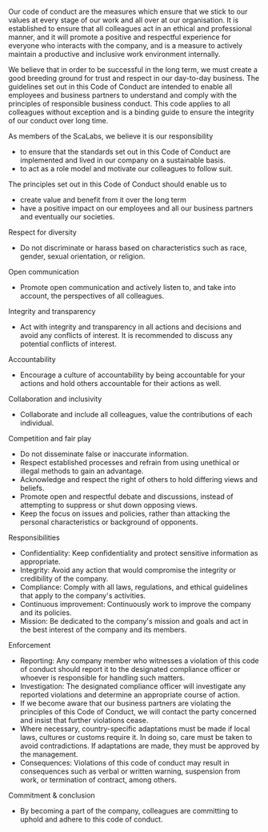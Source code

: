 Our code of conduct are the measures which ensure that we stick to our values at every stage of our work and all over at our organisation.
It is established to ensure that all colleagues act in an ethical and professional manner, and it will promote a positive and respectful experience for everyone who interacts with the
company, and is a measure to actively maintain a productive and inclusive work environment internally.

We believe that in order to be successful in the long term, we must create a good breeding ground for trust and respect in our day-to-day business.
The guidelines set out in this Code of Conduct are intended to enable all employees and business partners to understand and comply with the principles of responsible business conduct.
This code applies to all colleagues without exception and is a binding guide to ensure the integrity of our conduct over long time.

As members of the ScaLabs, we believe it is our responsibility
- to ensure that the standards set out in this Code of Conduct are implemented and lived in our company on a sustainable basis.
- to act as a role model and motivate our colleagues to follow suit.

The principles set out in this Code of Conduct should enable us to
- create value and benefit from it over the long term
- have a positive impact on our employees and all our business partners and eventually our societies.

Respect for diversity
- Do not discriminate or harass based on characteristics such as race, gender, sexual orientation, or religion.

Open communication
- Promote open communication and actively listen to, and take into account, the perspectives of all colleagues.

Integrity and transparency
- Act with integrity and transparency in all actions and decisions and avoid any conflicts of interest. It is recommended to discuss any potential conflicts of interest.

Accountability
- Encourage a culture of accountability by being accountable for your actions and hold others accountable for their actions as well.

Collaboration and inclusivity
- Collaborate and include all colleagues, value the contributions of each individual.

Competition and fair play
- Do not disseminate false or inaccurate information.
- Respect established processes and refrain from using unethical or illegal methods to gain an advantage.
- Acknowledge and respect the right of others to hold differing views and beliefs.
- Promote open and respectful debate and discussions, instead of attempting to suppress or shut down opposing views.
- Keep the focus on issues and policies, rather than attacking the personal characteristics or background of opponents.

Responsibilities
- Confidentiality: Keep confidentiality and protect sensitive information as appropriate.
- Integrity: Avoid any action that would compromise the integrity or credibility of the company.
- Compliance: Comply with all laws, regulations, and ethical guidelines that apply to the company's activities.
- Continuous improvement: Continuously work to improve the company and its policies.
- Mission: Be dedicated to the company's mission and goals and act in the best interest of the company and its members.

Enforcement
- Reporting: Any company member who witnesses a violation of this code of conduct should report it to the designated compliance officer or whoever is responsible for handling such matters.
- Investigation: The designated compliance officer will investigate any reported violations and determine an appropriate course of action.
- If we become aware that our business partners are violating the principles of this Code of Conduct, we will contact the party concerned and insist that further violations cease.
- Where necessary, country-specific adaptations must be made if local laws, cultures or customs require it. In doing so, care must be taken to avoid contradictions. If adaptations are made, they must be approved by the management.
- Consequences: Violations of this code of conduct may result in consequences such as verbal or written warning, suspension from work, or termination of contract, among others.

Commitment & conclusion
- By becoming a part of the company, colleagues are committing to uphold and adhere to this code of conduct.


<!-- - Respect
  - colleagues
    - Don't judge colleagues when they ask "stupid" questions. We want an open discourse-positive culture
  - clients
    - good will; We find the best solutions for our customers
    - we are serving clients
  - partners
- **Tolerance**
- Conflict resolution
- Dealing with the competitors
- Dealing with mistakes
- Open and proactive communication: Regarding

Voice and tone guidelines
- time
- feelings
- solutions to problems
- ideas -->
